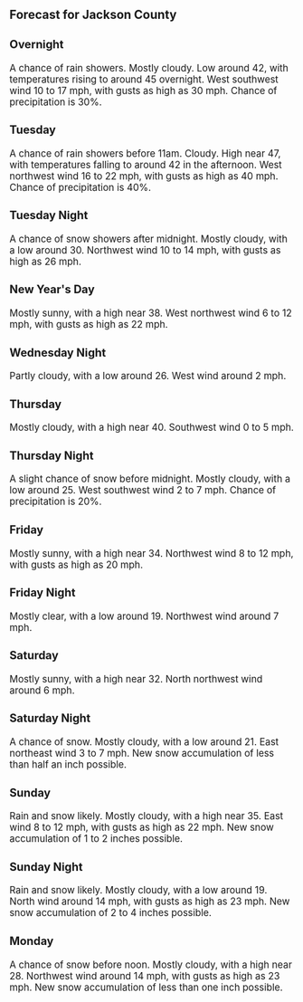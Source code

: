 <div>
   <h2>Forecast for Jackson County</h2>
   <p>
      <div style="font-size:120%">
         <h3>Overnight</h3>A chance of rain showers. Mostly cloudy. Low around 42, with temperatures rising to around 45 overnight. West southwest wind
         10 to 17 mph, with gusts as high as 30 mph. Chance of precipitation is 30%.<br></div>
   </p>
   <p>
      <div style="font-size:120%">
         <h3>Tuesday</h3>A chance of rain showers before 11am. Cloudy. High near 47, with temperatures falling to around 42 in the afternoon. West
         northwest wind 16 to 22 mph, with gusts as high as 40 mph. Chance of precipitation is 40%.<br></div>
   </p>
   <p>
      <div style="font-size:120%">
         <h3>Tuesday Night</h3>A chance of snow showers after midnight. Mostly cloudy, with a low around 30. Northwest wind 10 to 14 mph, with gusts as high
         as 26 mph.<br></div>
   </p>
   <p>
      <div style="font-size:120%">
         <h3>New Year's Day</h3>Mostly sunny, with a high near 38. West northwest wind 6 to 12 mph, with gusts as high as 22 mph.<br></div>
   </p>
   <p>
      <div style="font-size:120%">
         <h3>Wednesday Night</h3>Partly cloudy, with a low around 26. West wind around 2 mph.<br></div>
   </p>
   <p>
      <div style="font-size:120%">
         <h3>Thursday</h3>Mostly cloudy, with a high near 40. Southwest wind 0 to 5 mph.<br></div>
   </p>
   <p>
      <div style="font-size:120%">
         <h3>Thursday Night</h3>A slight chance of snow before midnight. Mostly cloudy, with a low around 25. West southwest wind 2 to 7 mph. Chance of precipitation
         is 20%.<br></div>
   </p>
   <p>
      <div style="font-size:120%">
         <h3>Friday</h3>Mostly sunny, with a high near 34. Northwest wind 8 to 12 mph, with gusts as high as 20 mph.<br></div>
   </p>
   <p>
      <div style="font-size:120%">
         <h3>Friday Night</h3>Mostly clear, with a low around 19. Northwest wind around 7 mph.<br></div>
   </p>
   <p>
      <div style="font-size:120%">
         <h3>Saturday</h3>Mostly sunny, with a high near 32. North northwest wind around 6 mph.<br></div>
   </p>
   <p>
      <div style="font-size:120%">
         <h3>Saturday Night</h3>A chance of snow. Mostly cloudy, with a low around 21. East northeast wind 3 to 7 mph. New snow accumulation of less than
         half an inch possible.<br></div>
   </p>
   <p>
      <div style="font-size:120%">
         <h3>Sunday</h3>Rain and snow likely. Mostly cloudy, with a high near 35. East wind 8 to 12 mph, with gusts as high as 22 mph. New snow accumulation
         of 1 to 2 inches possible.<br></div>
   </p>
   <p>
      <div style="font-size:120%">
         <h3>Sunday Night</h3>Rain and snow likely. Mostly cloudy, with a low around 19. North wind around 14 mph, with gusts as high as 23 mph. New snow
         accumulation of 2 to 4 inches possible.<br></div>
   </p>
   <p>
      <div style="font-size:120%">
         <h3>Monday</h3>A chance of snow before noon. Mostly cloudy, with a high near 28. Northwest wind around 14 mph, with gusts as high as 23 mph.
         New snow accumulation of less than one inch possible.<br></div>
   </p>
</div>